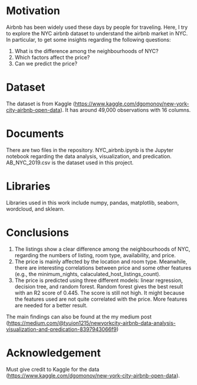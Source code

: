 # Motivation

Airbnb has been widely used these days by people for traveling. Here, I try to explore the NYC airbnb dataset to understand the airbnb market in NYC. In particular, to get some insights regarding the following questions:
1. What is the difference among the neighbourhoods of NYC?
2. Which factors affect the price?
3. Can we predict the price?

# Dataset
The dataset is from Kaggle (https://www.kaggle.com/dgomonov/new-york-city-airbnb-open-data). It has around 49,000 observations with 16 columns. 

# Documents
There are two files in the repository. NYC_airbnb.ipynb is the Jupyter notebook regarding the data analysis, visualization, and predication. AB_NYC_2019.csv is the dataset used in this project.

# Libraries
Libraries used in this work include numpy, pandas, matplotlib, seaborn, wordcloud, and sklearn.

# Conclusions
1. The listings show a clear difference among the neighbourhoods of NYC, regarding the numbers of listing, room type, availability, and price.
2. The price is mainly affected by the location and room type. Meanwhile, there are interesting correlations between price and 
some other features (e.g., the minimum_nights, calaculated_host_listings_count).
3. The price is predicted using three different models: linear regression, decision tree, and random forest. Random forest gives the best result with an R2 score of 0.445. The score is still not high. It might because the features used are not quite correlated with the price. More features are needed for a better result.

The main findings can also be found at the my medium post (https://medium.com/@tyuion1215/newyorkcity-airbnb-data-analysis-visualization-and-predication-8397943066f9)

# Acknowledgement
Must give credit to Kaggle for the data (https://www.kaggle.com/dgomonov/new-york-city-airbnb-open-data).